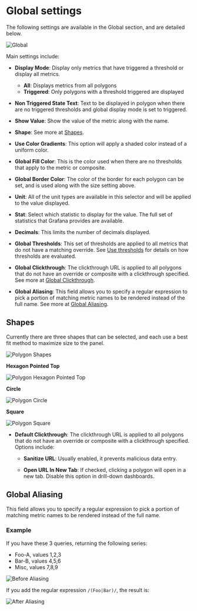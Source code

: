 
# Global settings

The following settings are available in the Global section, and are detailed below.

![Global](https://raw.githubusercontent.com/grafana/grafana-polystat-panel/v2.x/src/img/screenshots/polystat-v2-global-all.png)

Main settings include:

- **Display Mode**: Display only metrics that have triggered a threshold or display all metrics.
  
  - **All**: Displays metrics from all polygons                       
  - **Triggered**: Only polygons with a threshold triggered are displayed 

- **Non Triggered State Text**: Text to be displayed in polygon when there are no triggered thresholds and global display mode is set to triggered.

- **Show Value**: Show the value of the metric along with the name.

- **Shape**: See more at [Shapes](#shapes).

- **Use Color Gradients**: This option will apply a shaded color instead of a uniform color.

- **Global Fill Color**: This is the color used when there are no thresholds that apply to the metric or composite.

- **Global Border Color**: The color of the border for each polygon can be set, and is used along with the size setting above.

- **Unit**: All of the unit types are available in this selector and will be applied to the value displayed.

- **Stat**: Select which statistic to display for the value.  The full set of statistics that Grafana provides are available.

- **Decimals**: This limits the number of decimals displayed.

- **Global Thresholds**: This set of thresholds are applied to all metrics that do not have a matching override. See [Use thresholds](./Polystat-docs-thresholds.md) for details on how thresholds are evaluated.

- **Global Clickthrough**: The clickthrough URL is applied to all polygons that do not have an override or composite with a clickthrough specified. See more at [Global Clickthrough](#global-clickthrough).

- **Global Aliasing**: This field allows you to specify a regular expression to pick a portion of matching metric names to be rendered instead of the full name. See more at [Global Aliasing](#global-aliasing).

## Shapes

Currently there are three shapes that can be selected, and each use a best fit method to maximize size to the panel.

![Polygon Shapes](https://raw.githubusercontent.com/grafana/grafana-polystat-panel/v2.x/src/img/screenshots/polystat-v2-global-shapes.png)

**Hexagon Pointed Top**

![Polygon Hexagon Pointed Top](https://raw.githubusercontent.com/grafana/grafana-polystat-panel/v2.x/src/img/screenshots/polystat-v2-shape-hexagon-pointed-top.png)

**Circle**

![Polygon Circle](https://raw.githubusercontent.com/grafana/grafana-polystat-panel/v2.x/src/img/screenshots/polystat-v2-shape-circle.png)

**Square**

![Polygon Square](https://raw.githubusercontent.com/grafana/grafana-polystat-panel/v2.x/src/img/screenshots/polystat-v2-shape-square.png)

- **Default Clickthrough**: The clickthrough URL is applied to all polygons that do not have an override or composite with a clickthrough specified. Options include:

  - **Sanitize URL**: Usually enabled, it prevents malicious data entry.

  - **Open URL In New Tab**: If checked, clicking a polygon will open in a new tab. Disable this option in drill-down dashboards.

## Global Aliasing

This field allows you to specify a regular expression to pick a portion of matching metric names to be rendered instead of the full name. 

### Example

If you have these 3 queries, returning the following series:

- Foo-A, values 1,2,3
- Bar-B, values 4,5,6
- Misc, values 7,8,9

![Before Aliasing](https://raw.githubusercontent.com/grafana/grafana-polystat-panel/v2.x/src/img/screenshots/regex-alias-before.png)

If you add the regular expression `/(Foo|Bar)/`, the result is:

![After Aliasing](https://raw.githubusercontent.com/grafana/grafana-polystat-panel/v2.x/src/img/screenshots/regex-alias-after.png)


